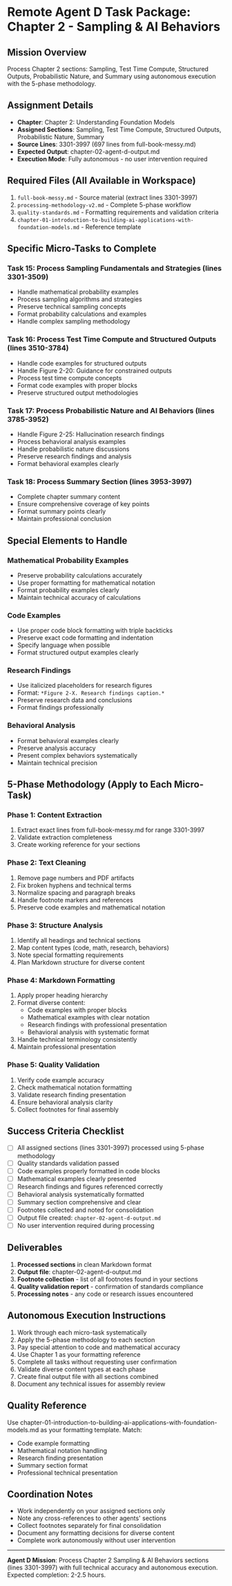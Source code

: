 # Remote Agent D Task Package: Chapter 2 - Sampling & AI Behaviors

## Mission Overview
Process Chapter 2 sections: Sampling, Test Time Compute, Structured Outputs, Probabilistic Nature, and Summary using autonomous execution with the 5-phase methodology.

## Assignment Details
- **Chapter**: Chapter 2: Understanding Foundation Models
- **Assigned Sections**: Sampling, Test Time Compute, Structured Outputs, Probabilistic Nature, Summary
- **Source Lines**: 3301-3997 (697 lines from full-book-messy.md)
- **Expected Output**: chapter-02-agent-d-output.md
- **Execution Mode**: Fully autonomous - no user intervention required

## Required Files (All Available in Workspace)
1. `full-book-messy.md` - Source material (extract lines 3301-3997)
2. `processing-methodology-v2.md` - Complete 5-phase workflow
3. `quality-standards.md` - Formatting requirements and validation criteria
4. `chapter-01-introduction-to-building-ai-applications-with-foundation-models.md` - Reference template

## Specific Micro-Tasks to Complete

### Task 15: Process Sampling Fundamentals and Strategies (lines 3301-3509)
- Handle mathematical probability examples
- Process sampling algorithms and strategies
- Preserve technical sampling concepts
- Format probability calculations and examples
- Handle complex sampling methodology

### Task 16: Process Test Time Compute and Structured Outputs (lines 3510-3784)
- Handle code examples for structured outputs
- Handle Figure 2-20: Guidance for constrained outputs
- Process test time compute concepts
- Format code examples with proper blocks
- Preserve structured output methodologies

### Task 17: Process Probabilistic Nature and AI Behaviors (lines 3785-3952)
- Handle Figure 2-25: Hallucination research findings
- Process behavioral analysis examples
- Handle probabilistic nature discussions
- Preserve research findings and analysis
- Format behavioral examples clearly

### Task 18: Process Summary Section (lines 3953-3997)
- Complete chapter summary content
- Ensure comprehensive coverage of key points
- Format summary points clearly
- Maintain professional conclusion

## Special Elements to Handle

### Mathematical Probability Examples
- Preserve probability calculations accurately
- Use proper formatting for mathematical notation
- Format probability examples clearly
- Maintain technical accuracy of calculations

### Code Examples
- Use proper code block formatting with triple backticks
- Preserve exact code formatting and indentation
- Specify language when possible
- Format structured output examples clearly

### Research Findings
- Use italicized placeholders for research figures
- Format: `*Figure 2-X. Research findings caption.*`
- Preserve research data and conclusions
- Format findings professionally

### Behavioral Analysis
- Format behavioral examples clearly
- Preserve analysis accuracy
- Present complex behaviors systematically
- Maintain technical precision

## 5-Phase Methodology (Apply to Each Micro-Task)

### Phase 1: Content Extraction
1. Extract exact lines from full-book-messy.md for range 3301-3997
2. Validate extraction completeness
3. Create working reference for your sections

### Phase 2: Text Cleaning
1. Remove page numbers and PDF artifacts
2. Fix broken hyphens and technical terms
3. Normalize spacing and paragraph breaks
4. Handle footnote markers and references
5. Preserve code examples and mathematical notation

### Phase 3: Structure Analysis
1. Identify all headings and technical sections
2. Map content types (code, math, research, behaviors)
3. Note special formatting requirements
4. Plan Markdown structure for diverse content

### Phase 4: Markdown Formatting
1. Apply proper heading hierarchy
2. Format diverse content:
   - Code examples with proper blocks
   - Mathematical examples with clear notation
   - Research findings with professional presentation
   - Behavioral analysis with systematic format
3. Handle technical terminology consistently
4. Maintain professional presentation

### Phase 5: Quality Validation
1. Verify code example accuracy
2. Check mathematical notation formatting
3. Validate research finding presentation
4. Ensure behavioral analysis clarity
5. Collect footnotes for final assembly

## Success Criteria Checklist
- [ ] All assigned sections (lines 3301-3997) processed using 5-phase methodology
- [ ] Quality standards validation passed
- [ ] Code examples properly formatted in code blocks
- [ ] Mathematical examples clearly presented
- [ ] Research findings and figures referenced correctly
- [ ] Behavioral analysis systematically formatted
- [ ] Summary section comprehensive and clear
- [ ] Footnotes collected and noted for consolidation
- [ ] Output file created: `chapter-02-agent-d-output.md`
- [ ] No user intervention required during processing

## Deliverables
1. **Processed sections** in clean Markdown format
2. **Output file**: chapter-02-agent-d-output.md
3. **Footnote collection** - list of all footnotes found in your sections
4. **Quality validation report** - confirmation of standards compliance
5. **Processing notes** - any code or research issues encountered

## Autonomous Execution Instructions
1. Work through each micro-task systematically
2. Apply the 5-phase methodology to each section
3. Pay special attention to code and mathematical accuracy
4. Use Chapter 1 as your formatting reference
5. Complete all tasks without requesting user confirmation
6. Validate diverse content types at each phase
7. Create final output file with all sections combined
8. Document any technical issues for assembly review

## Quality Reference
Use chapter-01-introduction-to-building-ai-applications-with-foundation-models.md as your formatting template. Match:
- Code example formatting
- Mathematical notation handling
- Research finding presentation
- Summary section format
- Professional technical presentation

## Coordination Notes
- Work independently on your assigned sections only
- Note any cross-references to other agents' sections
- Collect footnotes separately for final consolidation
- Document any formatting decisions for diverse content
- Complete work autonomously without user intervention

---
**Agent D Mission**: Process Chapter 2 Sampling & AI Behaviors sections (lines 3301-3997) with full technical accuracy and autonomous execution. Expected completion: 2-2.5 hours.
